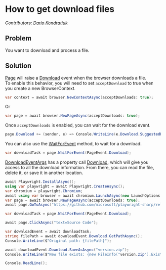 # How to get download files
_Contributors: [Dario Kondratiuk](https://www.hardkoded.com/)_

## Problem

You want to download and process a file.

## Solution

[Page](https://playwrightsharp.dev/api/PlaywrightSharp.IPage.html) will raise a [Download](https://playwrightsharp.dev/api/PlaywrightSharp.IPage.html#PlaywrightSharp_IPage_Download) event when the browser downloads a file.  
To enable this behavior, you will need to set `acceptDownload` to true when you create a new BrowserContext.  

```cs
var context = await browser.NewContextAsync(acceptDownloads: true);
```

Or 

```cs 
var page = await browser.NewPageAsync(acceptDownloads: true);
```

Once `acceptDownloads` is enabled, you can wait for the download event.

```cs 
page.Download += (sender, e) => Console.WriteLine(e.Download.SuggestedFilename);
```

You can also use the [WaitForEvent](https://playwrightsharp.dev/api/PlaywrightSharp.IPage.html#PlaywrightSharp_IPage_WaitForEvent__1_PlaywrightSharp_PlaywrightEvent___0__Func___0_System_Boolean__System_Nullable_System_Int32__) method, to wait for a download.
```cs 
var downloadTask = page.WaitForEvent(PageEvent.Download);
```

[DownloadEventArgs](https://playwrightsharp.dev/api/PlaywrightSharp.DownloadEventArgs.html) has a property call [Download](https://playwrightsharp.dev/api/PlaywrightSharp.Download.html), which will give you access to all the download information.
From there, you can read the file, delete it, or save it in another location.

```cs 
await Playwright.InstallAsync();
using var playwright = await Playwright.CreateAsync();
var chromium = playwright.Chromium;
await using var browser = await chromium.LaunchAsync(new LaunchOptions { Headless = false });
var page = await browser.NewPageAsync(acceptDownloads: true);
await page.GoToAsync("https://github.com/microsoft/playwright-sharp/releases/tag/v0.151.0");

var downloadTask = page.WaitForEvent(PageEvent.Download);

await page.ClickAsync("text=Source Code");

var downloadEvent = await downloadTask;
string filePath = await downloadEvent.Download.GetPathAsync();
Console.WriteLine($"Original path: {filePath}");

await downloadEvent.Download.SaveAsAsync("version.zip");
Console.WriteLine($"New file exists: {new FileInfo("version.zip").Exists}");

Console.ReadLine();
```

